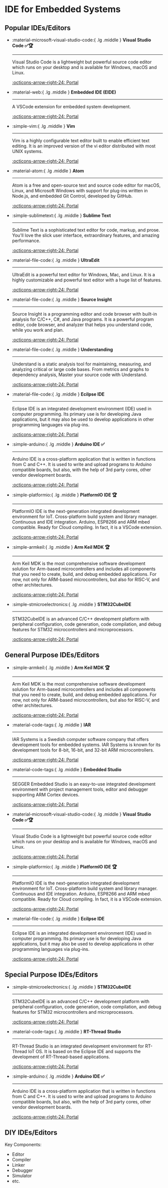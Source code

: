# IDE for Embedded Systems

## Popular IDEs/Editors

<div class="grid cards" markdown>

-  :material-microsoft-visual-studio-code:{ .lg .middle } __Visual Studio Code ✅🏆__

    ---

    Visual Studio Code is a lightweight but powerful source code editor which runs on your desktop and is available for Windows, macOS and Linux. 

    [:octicons-arrow-right-24: <a href="https://code.visualstudio.com/" target="_blank"> Portal </a>](#)

-   :material-web:{ .lg .middle } __Embedded IDE (EIDE)__
    
    ---

    A VSCode extension for embedded system development.

    [:octicons-arrow-right-24: <a href="https://em-ide.com/" target="_blank"> Portal </a>](#)

-  :simple-vim:{ .lg .middle } __Vim__

    ---

    Vim is a highly configurable text editor built to enable efficient text editing. It is an improved version of the vi editor distributed with most UNIX systems.

    [:octicons-arrow-right-24: <a href="https://www.vim.org/" target="_blank"> Portal </a>](#)

-  :material-atom:{ .lg .middle } __Atom__

    ---

    Atom is a free and open-source text and source code editor for macOS, Linux, and Microsoft Windows with support for plug-ins written in Node.js, and embedded Git Control, developed by GitHub.

    [:octicons-arrow-right-24: <a href="https://atom.io/" target="_blank"> Portal </a>](#)

-  :simple-sublimetext:{ .lg .middle } __Sublime Text__

    ---

    Sublime Text is a sophisticated text editor for code, markup, and prose. You'll love the slick user interface, extraordinary features, and amazing performance.

    [:octicons-arrow-right-24: <a href="https://www.sublimetext.com/" target="_blank"> Portal </a>](#)

-  :material-file-code:{ .lg .middle } __UltraEdit__

    ---

    UltraEdit is a powerful text editor for Windows, Mac, and Linux. It is a highly customizable and powerful text editor with a huge list of features.

    [:octicons-arrow-right-24: <a href="https://www.ultraedit.com/" target="_blank"> Portal </a>](#)

-  :material-file-code:{ .lg .middle } __Source Insight__

    ---

    Source Insight is a programming editor and code browser with built-in analysis for C/C++, C#, and Java programs. It is a powerful program editor, code browser, and analyzer that helps you understand code, while you work and plan.

    [:octicons-arrow-right-24: <a href="https://www.sourceinsight.com/" target="_blank"> Portal </a>](#)

-  :material-file-code:{ .lg .middle } __Understanding__

    ---

    Understand is a static analysis tool for maintaining, measuring, and analyzing critical or large code bases. From metrics and graphs to dependency analysis, Master your source code with Understand.

    [:octicons-arrow-right-24: <a href="https://scitools.com/" target="_blank"> Portal </a>](#)

-  :material-file-code:{ .lg .middle } __Ecilpse IDE__

    ---

    Eclipse IDE is an integrated development environment (IDE) used in computer programming. Its primary use is for developing Java applications, but it may also be used to develop applications in other programming languages via plug-ins. 

    [:octicons-arrow-right-24: <a href="https://www.eclipse.org/downloads/" target="_blank"> Portal </a>](#)

-  :simple-arduino:{ .lg .middle } __Arduino IDE ✅__

    ---

    Arduino IDE is a cross-platform application that is written in functions from C and C++. It is used to write and upload programs to Arduino compatible boards, but also, with the help of 3rd party cores, other vendor development boards. 

    [:octicons-arrow-right-24: <a href="https://www.arduino.cc/en/software" target="_blank"> Portal </a>](#)

-  :simple-platformio:{ .lg .middle } __PlatformIO IDE 🏆__

    ---

    PlatformIO IDE is the next-generation integrated development environment for IoT. Cross-platform build system and library manager. Continuous and IDE integration. Arduino, ESP8266 and ARM mbed compatible. Ready for Cloud compiling. In fact, it is a VSCode extension.

    [:octicons-arrow-right-24: <a href="https://platformio.org/platformio-ide" target="_blank"> Portal </a>](#)

-  :simple-armkeil:{ .lg .middle } __Arm Keil MDK 🏆__

    ---

    Arm Keil MDK is the most comprehensive software development solution for Arm-based microcontrollers and includes all components that you need to create, build, and debug embedded applications. For now, not only for ARM-based microcontrollers, but also for RISC-V, and other architectures.

    [:octicons-arrow-right-24: <a href="https://www.keil.com/demo/eval/arm.htm" target="_blank"> Portal </a>](#)

-  :simple-stmicroelectronics:{ .lg .middle } __STM32CubeIDE__

    ---

    STM32CubeIDE is an advanced C/C++ development platform with peripheral configuration, code generation, code compilation, and debug features for STM32 microcontrollers and microprocessors. 

    [:octicons-arrow-right-24: <a href="https://www.st.com/en/development-tools/stm32cubeide.html" target="_blank"> Portal </a>](#)

</div>

## General Purpose IDEs/Editors

<div class="grid cards" markdown>

-  :simple-armkeil:{ .lg .middle } __Arm Keil MDK 🏆__

    ---

    Arm Keil MDK is the most comprehensive software development solution for Arm-based microcontrollers and includes all components that you need to create, build, and debug embedded applications. For now, not only for ARM-based microcontrollers, but also for RISC-V, and other architectures.

    [:octicons-arrow-right-24: <a href="https://www.keil.com/demo/eval/arm.htm" target="_blank"> Portal </a>](#)

-  :material-code-tags:{ .lg .middle } __IAR__

    ---

    IAR Systems is a Swedish computer software company that offers development tools for embedded systems. IAR Systems is known for its development tools for 8-bit, 16-bit, and 32-bit ARM microcontrollers.

    [:octicons-arrow-right-24: <a href="https://www.iar.com/" target="_blank"> Portal </a>](#)

-  :material-code-tags:{ .lg .middle } __Embedded Studio__

    ---

    SEGGER Embedded Studio is an easy-to-use integrated development environment with project management tools, editor and debugger supporting ARM Cortex devices.

    [:octicons-arrow-right-24: <a href="https://www.segger.com/products/development-tools/embedded-studio/" target="_blank"> Portal </a>](#)

-  :material-microsoft-visual-studio-code:{ .lg .middle } __Visual Studio Code ✅🏆__

    ---

    Visual Studio Code is a lightweight but powerful source code editor which runs on your desktop and is available for Windows, macOS and Linux. 

    [:octicons-arrow-right-24: <a href="https://code.visualstudio.com/" target="_blank"> Portal </a>](#)

-  :simple-platformio:{ .lg .middle } __PlatformIO IDE 🏆__

    ---

    PlatformIO IDE is the next-generation integrated development environment for IoT. Cross-platform build system and library manager. Continuous and IDE integration. Arduino, ESP8266 and ARM mbed compatible. Ready for Cloud compiling. In fact, it is a VSCode extension.

    [:octicons-arrow-right-24: <a href="https://platformio.org/platformio-ide" target="_blank"> Portal </a>](#)

-  :material-file-code:{ .lg .middle } __Ecilpse IDE__

    ---

    Eclipse IDE is an integrated development environment (IDE) used in computer programming. Its primary use is for developing Java applications, but it may also be used to develop applications in other programming languages via plug-ins. 

    [:octicons-arrow-right-24: <a href="https://www.eclipse.org/downloads/" target="_blank"> Portal </a>](#)

</div>

## Special Purpose IDEs/Editors

<div class="grid cards" markdown>

-  :simple-stmicroelectronics:{ .lg .middle } __STM32CubeIDE__

    ---

    STM32CubeIDE is an advanced C/C++ development platform with peripheral configuration, code generation, code compilation, and debug features for STM32 microcontrollers and microprocessors. 

    [:octicons-arrow-right-24: <a href="https://www.st.com/en/development-tools/stm32cubeide.html" target="_blank"> Portal </a>](#)


-  :material-code-tags:{ .lg .middle } __RT-Thread Studio__

    ---

    RT-Thread Studio is an integrated development environment for RT-Thread IoT OS. It is based on the Eclipse IDE and supports the development of RT-Thread-based applications.

    [:octicons-arrow-right-24: <a href="https://www.rt-thread.io/" target="_blank"> Portal </a>](#)

-  :simple-arduino:{ .lg .middle } __Arduino IDE ✅__

    ---

    Arduino IDE is a cross-platform application that is written in functions from C and C++. It is used to write and upload programs to Arduino compatible boards, but also, with the help of 3rd party cores, other vendor development boards. 

    [:octicons-arrow-right-24: <a href="https://www.arduino.cc/en/software" target="_blank"> Portal </a>](#)

</div>

## DIY IDEs/Editors

Key Components:

- Editor
- Compiler
- Linker
- Debugger
- Simulator
- etc.

